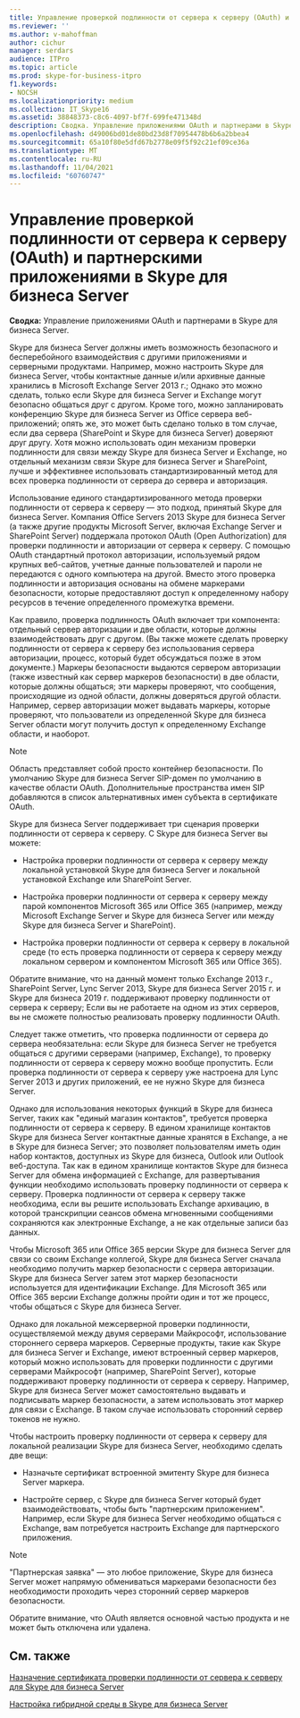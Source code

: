 ```yaml
---
title: Управление проверкой подлинности от сервера к серверу (OAuth) и партнерскими приложениями в Skype для бизнеса Server
ms.reviewer: ''
ms.author: v-mahoffman
author: cichur
manager: serdars
audience: ITPro
ms.topic: article
ms.prod: skype-for-business-itpro
f1.keywords:
- NOCSH
ms.localizationpriority: medium
ms.collection: IT_Skype16
ms.assetid: 38848373-c8c6-4097-bf7f-699fe471348d
description: Сводка. Управление приложениями OAuth и партнерами в Skype для бизнеса Server.
ms.openlocfilehash: d49006bd01de80bd23d8f70954478b6b6a2bbea4
ms.sourcegitcommit: 65a10f80e5dfd67b2778e09f5f92c21ef09ce36a
ms.translationtype: MT
ms.contentlocale: ru-RU
ms.lasthandoff: 11/04/2021
ms.locfileid: "60760747"
---
```

# <a name="manage-server-to-server-authentication-oauth-and-partner-applications-in-skype-for-business-server"></a>Управление проверкой подлинности от сервера к серверу (OAuth) и партнерскими приложениями в Skype для бизнеса Server
 
**Сводка:** Управление приложениями OAuth и партнерами в Skype для бизнеса Server.
  
Skype для бизнеса Server должны иметь возможность безопасного и бесперебойного взаимодействия с другими приложениями и серверными продуктами. Например, можно настроить Skype для бизнеса Server, чтобы контактные данные и/или архивные данные хранились в Microsoft Exchange Server 2013 г.; Однако это можно сделать, только если Skype для бизнеса Server и Exchange могут безопасно общаться друг с другом. Кроме того, можно запланировать конференцию Skype для бизнеса Server из Office сервера веб-приложений; опять же, это может быть сделано только в том случае, если два сервера (SharePoint и Skype для бизнеса Server) доверяют друг другу. Хотя можно использовать один механизм проверки подлинности для связи между Skype для бизнеса Server и Exchange, но отдельный механизм связи Skype для бизнеса Server и SharePoint, лучше и эффективнее использовать стандартизированный метод для всех проверка подлинности от сервера до сервера и авторизация.
  
Использование единого стандартизированного метода проверки подлинности от сервера к серверу — это подход, принятый Skype для бизнеса Server. Компания Office Servers 2013 Skype для бизнеса Server (а также другие продукты Microsoft Server, включая Exchange Server и SharePoint Server) поддержала протокол OAuth (Open Authorization) для проверки подлинности и авторизации от сервера к серверу. С помощью OAuth стандартный протокол авторизации, используемый рядом крупных веб-сайтов, учетные данные пользователей и пароли не передаются с одного компьютера на другой. Вместо этого проверка подлинности и авторизация основаны на обмене маркерами безопасности, которые предоставляют доступ к определенному набору ресурсов в течение определенного промежутка времени.
  
Как правило, проверка подлинность OAuth включает три компонента: отдельный сервер авторизации и две области, которые должны взаимодействовать друг с другом. (Вы также можете сделать проверку подлинности от сервера к серверу без использования сервера авторизации, процесс, который будет обсуждаться позже в этом документе.) Маркеры безопасности выдаются сервером авторизации (также известный как сервер маркеров безопасности) в две области, которые должны общаться; эти маркеры проверяют, что сообщения, происходящие из одной области, должны доверяться другой области. Например, сервер авторизации может выдавать маркеры, которые проверяют, что пользователи из определенной Skype для бизнеса Server области могут получить доступ к определенному Exchange области, и наоборот.
  
> [!NOTE]
> Область представляет собой просто контейнер безопасности. По умолчанию Skype для бизнеса Server SIP-домен по умолчанию в качестве области OAuth. Дополнительные пространства имен SIP добавляются в список альтернативных имен субъекта в сертификате OAuth. 
  
Skype для бизнеса Server поддерживает три сценария проверки подлинности от сервера к серверу. С Skype для бизнеса Server вы можете:
  
- Настройка проверки подлинности от сервера к серверу между локальной установкой Skype для бизнеса Server и локальной установкой Exchange или SharePoint Server.
    
- Настройка проверки подлинности от сервера к серверу между парой компонентов Microsoft 365 или Office 365 (например, между Microsoft Exchange Server и Skype для бизнеса Server или между Skype для бизнеса Server и SharePoint).
    
- Настройка проверки подлинности от сервера к серверу в локальной среде (то есть проверка подлинности от сервера к серверу между локальном сервером и компонентом Microsoft 365 или Office 365).
    
Обратите внимание, что на данный момент только Exchange 2013 г., SharePoint Server, Lync Server 2013, Skype для бизнеса Server 2015 г. и Skype для бизнеса 2019 г. поддерживают проверку подлинности от сервера к серверу; Если вы не работаете на одном из этих серверов, вы не сможете полностью реализовать проверку подлинности OAuth.
  
Следует также отметить, что проверка подлинности от сервера до сервера необязательна: если Skype для бизнеса Server не требуется общаться с другими серверами (например, Exchange), то проверку подлинности от сервера к серверу можно вообще пропустить. Если проверка подлинности от сервера к серверу уже настроена для Lync Server 2013 и других приложений, ее не нужно Skype для бизнеса Server. 
  
Однако для использования некоторых функций в Skype для бизнеса Server, таких как "единый магазин контактов", требуется проверка подлинности от сервера к серверу. В едином хранилище контактов Skype для бизнеса Server контактные данные хранятся в Exchange, а не в Skype для бизнеса Server; это позволяет пользователям иметь один набор контактов, доступных из Skype для бизнеса, Outlook или Outlook веб-доступа. Так как в едином хранилище контактов Skype для бизнеса Server для обмена информацией с Exchange, для развертывания функции необходимо использовать проверку подлинности от сервера к серверу. Проверка подлинности от сервера к серверу также необходима, если вы решите использовать Exchange архивацию, в которой транскрипции сеансов обмена мгновенными сообщениями сохраняются как электронные Exchange, а не как отдельные записи баз данных.
  
Чтобы Microsoft 365 или Office 365 версии Skype для бизнеса Server для связи со своим Exchange коллегой, Skype для бизнеса Server сначала необходимо получить маркер безопасности с сервера авторизации. Skype для бизнеса Server затем этот маркер безопасности используется для идентификации Exchange. Для Microsoft 365 или Office 365 версии Exchange должны пройти один и тот же процесс, чтобы общаться с Skype для бизнеса Server.
  
Однако для локальной межсерверной проверки подлинности, осуществляемой между двумя серверами Майкрософт, использование стороннего сервера маркеров. Серверные продукты, такие как Skype для бизнеса Server и Exchange, имеют встроенный сервер маркеров, который можно использовать для проверки подлинности с другими серверами Майкрософт (например, SharePoint Server), которые поддерживают проверку подлинности от сервера к серверу. Например, Skype для бизнеса Server может самостоятельно выдавать и подписывать маркер безопасности, а затем использовать этот маркер для связи с Exchange. В таком случае использовать сторонний сервер токенов не нужно.
  
Чтобы настроить проверку подлинности от сервера к серверу для локальной реализации Skype для бизнеса Server, необходимо сделать две вещи:
  
- Назначьте сертификат встроенной эмитенту Skype для бизнеса Server маркера.
    
- Настройте сервер, с Skype для бизнеса Server который будет взаимодействовать, чтобы быть "партнерским приложением". Например, если Skype для бизнеса Server необходимо общаться с Exchange, вам потребуется настроить Exchange для партнерского приложения.
    
> [!NOTE]
> "Партнерская заявка" — это любое приложение, Skype для бизнеса Server может напрямую обмениваться маркерами безопасности без необходимости проходить через сторонний сервер маркеров безопасности. 
  
Обратите внимание, что OAuth является основной частью продукта и не может быть отключена или удалена.
  
## <a name="see-also"></a>См. также

[Назначение сертификата проверки подлинности от сервера к серверу для Skype для бизнеса Server](assign-a-server-to-server-certificate.md)
  
[Настройка гибридной среды в Skype для бизнеса Server](configure-a-hybrid-environment.md)
